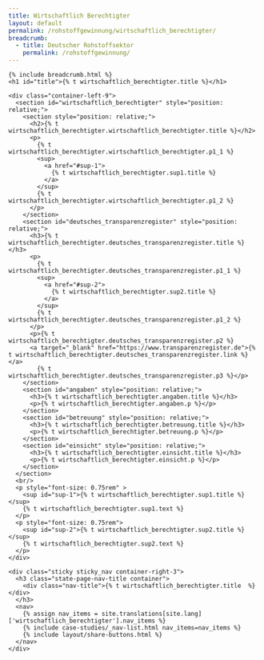 ```yaml
---
title: Wirtschaftlich Berechtigter
layout: default
permalink: /rohstoffgewinnung/wirtschaftlich_berechtigter/
breadcrumb:
  - title: Deutscher Rohstoffsektor
    permalink: /rohstoffgewinnung/
---
```

<link rel="stylesheet" type="text/css" href="{{ site.baseurl_root }}/css/slick-theme.css"/>
<link rel="stylesheet" type="text/css" href="//cdn.jsdelivr.net/jquery.slick/1.6.0/slick.css"/>

<main class="container-page-wrapper layout-state-pages">
  <section class="container" style="position: relative;">

    {% include breadcrumb.html %}
    <h1 id="title">{% t wirtschaftlich_berechtigter.title %}</h1>

    <div class="container-left-9">
      <section id="wirtschaftlich_berechtigter" style="position: relative;">
        <section style="position: relative;">
          <h2>{% t wirtschaftlich_berechtigter.wirtschaftlich_berechtigter.title %}</h2>
          <p>
            {% t wirtschaftlich_berechtigter.wirtschaftlich_berechtigter.p1_1 %}
            <sup>
              <a href="#sup-1">
                {% t wirtschaftlich_berechtigter.sup1.title %}
              </a>
            </sup>
            {% t wirtschaftlich_berechtigter.wirtschaftlich_berechtigter.p1_2 %}
          </p>
        </section>
        <section id="deutsches_transparenzregister" style="position: relative;">
          <h3>{% t wirtschaftlich_berechtigter.deutsches_transparenzregister.title %}</h3>
          <p>
            {% t wirtschaftlich_berechtigter.deutsches_transparenzregister.p1_1 %}
            <sup>
              <a href="#sup-2">
                {% t wirtschaftlich_berechtigter.sup2.title %}
              </a>
            </sup>
            {% t wirtschaftlich_berechtigter.deutsches_transparenzregister.p1_2 %}
          </p>
          <p>{% t wirtschaftlich_berechtigter.deutsches_transparenzregister.p2 %}
          <a target="_blank" href="https://www.transparenzregister.de">{% t wirtschaftlich_berechtigter.deutsches_transparenzregister.link %}</a>
            {% t wirtschaftlich_berechtigter.deutsches_transparenzregister.p3 %}</p>
        </section>
        <section id="angaben" style="position: relative;">
          <h3>{% t wirtschaftlich_berechtigter.angaben.title %}</h3>
          <p>{% t wirtschaftlich_berechtigter.angaben.p %}</p>
        </section>
        <section id="betreuung" style="position: relative;">
          <h3>{% t wirtschaftlich_berechtigter.betreuung.title %}</h3>
          <p>{% t wirtschaftlich_berechtigter.betreuung.p %}</p>
        </section>
        <section id="einsicht" style="position: relative;">
          <h3>{% t wirtschaftlich_berechtigter.einsicht.title %}</h3>
          <p>{% t wirtschaftlich_berechtigter.einsicht.p %}</p>
        </section>
      </section>
      <br/>
      <p style="font-size: 0.75rem" >
        <sup id="sup-1">{% t wirtschaftlich_berechtigter.sup1.title %}</sup>
        {% t wirtschaftlich_berechtigter.sup1.text %}
      </p>
      <p style="font-size: 0.75rem">
        <sup id="sup-2">{% t wirtschaftlich_berechtigter.sup2.title %}</sup>
        {% t wirtschaftlich_berechtigter.sup2.text %}
      </p>
    </div>

    <div class="sticky sticky_nav container-right-3">
      <h3 class="state-page-nav-title container">
        <div class="nav-title">{% t wirtschaftlich_berechtigter.title  %}</div>
      </h3>
      <nav>
        {% assign nav_items = site.translations[site.lang]['wirtschaftlich_berechtigter'].nav_items %}
        {% include case-studies/_nav-list.html nav_items=nav_items %}
        {% include layout/share-buttons.html %}
      </nav>
    </div>
  </section>
</main>

<script src="https://ajax.googleapis.com/ajax/libs/jquery/1.12.4/jquery.min.js"></script>
<script type="text/javascript" src="//cdn.jsdelivr.net/jquery.slick/1.6.0/slick.min.js"></script>
<script type="text/javascript" src="{{ site.baseurl_root }}/js/lib/static.min.js" charset="utf-8"></script>
